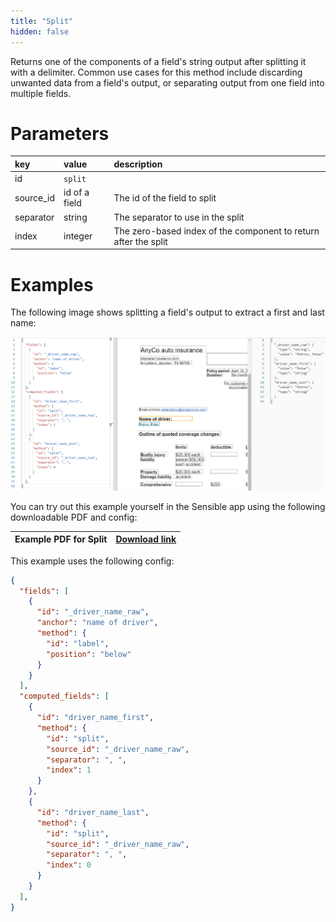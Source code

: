 ```yaml
---
title: "Split"
hidden: false
---
```

Returns one of the components of a field's string output after splitting it with a delimiter. Common use cases for this method include discarding unwanted data from a field's output,  or separating output from one field into multiple fields.

Parameters
====
| key       | value         | description                                                  |
| :-------- | :------------ | :----------------------------------------------------------- |
| id        | `split`       |                                                              |
| source_id | id of a field | The id of the field to split                                 |
| separator | string        | The separator to use in the split                            |
| index     | integer       | The zero-based index of the component to return after the split |

Examples
====

The following image shows splitting a field's output to extract a first and last name:

![](https://raw.githubusercontent.com/sensible-hq/sensible-docs/main/readme-sync/assets/v0/images/split_example.png)


You can try out this example yourself in the Sensible app using the following downloadable PDF and config:

| Example PDF for Split | [Download link](https://raw.githubusercontent.com/sensible-hq/sensible-docs/main/readme-sync/assets/v0/pdfs/split_example.pdf) |
| --------------------- | ------------------------------------------------------------ |

This example uses the following config:

```json
{
  "fields": [
    {
      "id": "_driver_name_raw",
      "anchor": "name of driver",
      "method": {
        "id": "label",
        "position": "below"
      }
    }
  ],
  "computed_fields": [
    {
      "id": "driver_name_first",
      "method": {
        "id": "split",
        "source_id": "_driver_name_raw",
        "separator": ", ",
        "index": 1
      }
    },
    {
      "id": "driver_name_last",
      "method": {
        "id": "split",
        "source_id": "_driver_name_raw",
        "separator": ", ",
        "index": 0
      }
    }
  ],
}
```
